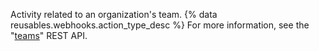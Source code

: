 Activity related to an organization's team. {% data reusables.webhooks.action_type_desc %} For more information, see the "[teams](/rest/reference/teams)" REST API.
